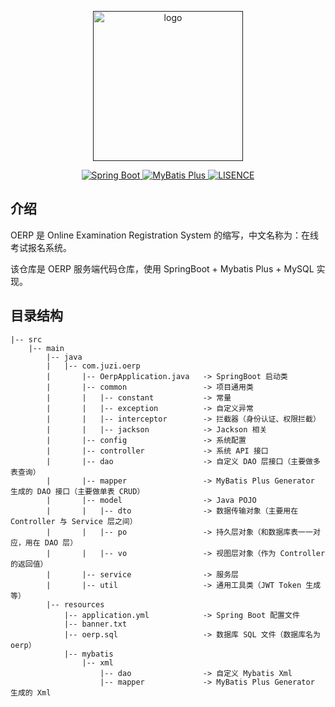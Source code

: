 <p align="center">
  <a href="" target="_blank">
    <img width="240" src="https://img.juzibiji.top/20200715164201.png" alt="logo">
  </a>
</p>

<p align="center">
  <a href="https://spring.io/">
    <img src="https://img.shields.io/badge/Spring%20Boot-2.3.0.RELEASE-brightgreen" alt="Spring Boot">
  </a>
  <a href="https://mp.baomidou.com/">
    <img src="https://img.shields.io/badge/MyBatis%20Plus-3.3.2-blue" alt="MyBatis Plus">
  </a>
  <a href="https://mybatis.plus/" rel="nofollow">
  <img src="https://img.shields.io/badge/license-MIT-lightgrey.svg" alt="LISENCE" >
  </a>
</p>

## 介绍

OERP 是 Online Examination Registration System 的缩写，中文名称为：在线考试报名系统。

该仓库是 OERP 服务端代码仓库，使用 SpringBoot + Mybatis Plus + MySQL 实现。



## 目录结构

```
|-- src
    |-- main
        |-- java
        |   |-- com.juzi.oerp
        |       |-- OerpApplication.java   -> SpringBoot 启动类
        |       |-- common                 -> 项目通用类
        |       |   |-- constant           -> 常量
        |       |   |-- exception          -> 自定义异常
        |       |   |-- interceptor        -> 拦截器（身份认证、权限拦截）
        |       |   |-- jackson            -> Jackson 相关
        |       |-- config                 -> 系统配置
        |       |-- controller             -> 系统 API 接口
        |       |-- dao                    -> 自定义 DAO 层接口（主要做多表查询）
        |       |-- mapper                 -> MyBatis Plus Generator 生成的 DAO 接口（主要做单表 CRUD）
        |       |-- model                  -> Java POJO
        |       |   |-- dto                -> 数据传输对象（主要用在 Controller 与 Service 层之间）
        |       |   |-- po                 -> 持久层对象（和数据库表一一对应，用在 DAO 层）
        |       |   |-- vo                 -> 视图层对象（作为 Controller 的返回值）
        |       |-- service                -> 服务层
        |       |-- util                   -> 通用工具类（JWT Token 生成等）
        |-- resources
            |-- application.yml            -> Spring Boot 配置文件
            |-- banner.txt
            |-- oerp.sql                   -> 数据库 SQL 文件（数据库名为 oerp）
            |-- mybatis
                |-- xml
                    |-- dao                -> 自定义 Mybatis Xml
                    |-- mapper             -> MyBatis Plus Generator 生成的 Xml
```


